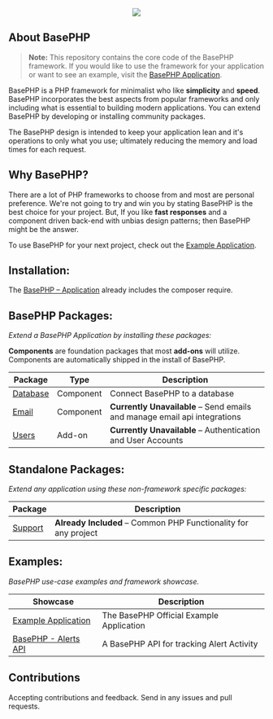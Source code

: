 <p align="center"><img src="http://timothymarois.com/a/basephp2-logo-03-01.svg"></p>

## About BasePHP

> **Note:** This repository contains the core code of the BasePHP framework. If you would like to use the framework for your application or want to see an example, visit the [BasePHP Application](https://github.com/basephp/basephp).

BasePHP is a PHP framework for minimalist who like **simplicity** and **speed**. BasePHP incorporates the best aspects from popular frameworks and only including what is essential to building modern applications. You can extend BasePHP by developing or installing community packages.

The BasePHP design is intended to keep your application lean and it's operations to only what you use; ultimately reducing the memory and load times for each request.


## Why BasePHP?

There are a lot of PHP frameworks to choose from and most are personal preference. We're not going to try and win you by stating BasePHP is the best choice for your project. But, If you like **fast responses** and a component driven back-end with unbias design patterns; then BasePHP might be the answer.

To use BasePHP for your next project, check out the [Example Application](https://github.com/basephp/basephp).


## Installation:

The [BasePHP – Application](https://github.com/basephp/basephp) already includes the composer require.


## BasePHP Packages:
*Extend a BasePHP Application by installing these packages:*

**Components** are foundation packages that most **add-ons** will utilize. Components are automatically shipped in the install of BasePHP.

|Package				                         |Type        |Description		             |
|---				                             |---         |---		                     |
|[Database](https://github.com/basephp/database) |Component   |Connect BasePHP to a database |
|[Email](https://github.com/basephp/email)       |Component   |**Currently Unavailable** – Send emails and manage email api integrations |
|[Users](https://github.com/basephp/users)       |Add-on      |**Currently Unavailable** – Authentication and User Accounts  |


## Standalone Packages:
*Extend any application using these non-framework specific packages:*

|Package				                         |Description		       |
|---				                             |---		               |
|[Support](https://github.com/basephp/support)   |**Already Included** – Common PHP Functionality for any project |


## Examples:
*BasePHP use-case examples and framework showcase.*

|Showcase				                         |Description		       |
|---				                             |---		               |
|[Example Application](https://github.com/basephp/basephp)   |The BasePHP Official Example Application |
|[BasePHP - Alerts API](https://github.com/timothymarois/basephp-alerts-api)   |A BasePHP API for tracking Alert Activity |


## Contributions

Accepting contributions and feedback. Send in any issues and pull requests.
